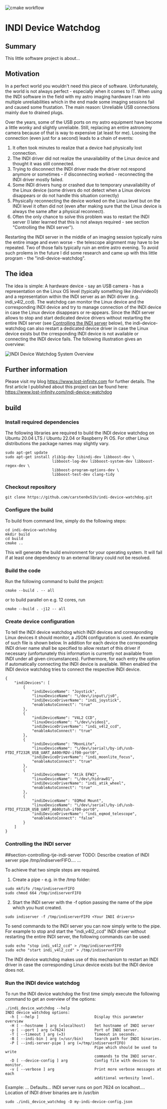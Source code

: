 ![cmake workflow](https://github.com/carsten0x51h/indi-device-watchdog/actions/workflows/cmake.yml/badge.svg)

INDI Device Watchdog
====================

## Summary
This little software project is about...


## Motivation
In a perfect world you wouldn't need this piece of software. Unfortunately, the world is not always perfect - especially when it comes to IT. When using the INDI software in the field with my astro imaging hardware I ran into multiple unreliabilities which in the end made some imaging sessions fail and caused some frustation. The main reason: Unreliable USB connections mainly due to drained plugs.

Over the years, some of the USB ports on my astro equipment have become a little wonky and slightly unreliable. Still, replacing an entire astronomy camera because of that is way to expensive (at least for me). Loosing the connection (even just for a second) leads to a chain of events:

 1. It often took minutes to realize that a device had physically lost connection.
 2. The INDI driver did not realize the unavailability of the Linux device and thought it was still connected.
 3. Trying to disconnect the INDI driver made the driver not respond anymore or sometimes - if disconnecting worked - reconnecting the INDI driver mostly failed.
 4. Some INDI drivers hung or crashed due to temporary unavailability of the Linux device (some drivers do not detect when a Linux devices disappears or do not handle this situation correctly)
 5. Physically reconnecting the device worked on the Linux level but on the INDI level it often did not (even after making sure that the Linux device is always the same after a physical reconnect).
 6. Often the only chance to solve this problem was to restart the INDI server (I later learned that this is not always required - see section "Controlling the INDI server").

Restarting the INDI server in the middle of an imaging session typically ruins the entire image and even worse - the telescope alignment may have to be repeated. Two of those fails typically ruin an entire astro evening. To avoid such prolems in the future I did some research and came up with this little program - the "indi-device-watchdog".


## The idea
The idea is simple: A hardware device - say an USB camera - has a representation on the Linux OS level (typically something like /dev/video0) and a representation within the INDI server as an INDI driver (e.g. indi_v4l2_ccd). The watchdog can monitor the Linux device and the corresponding INDI device and try to manage connection of the INDI device in case the Linux device disappears or re-appears. Since the INDI server allows to stop and start dedicated device drivers without restarting the entire INDI server (see [Controlling the INDI server](#section-controlling-tje-indi-server) below), the indi-device-watchdog can also restart a dedicated device driver in case the Linux device exists but the crresponding INDI device is not available or connecting the INDI device fails. The following illustration gives an overview:

![INDI Device Watchdog System Overview](doc/images/indi-device-watchdog-overview.svg)


## Further information
Please visit my blog https://www.lost-infinity.com for further details. The first article I published about this project can be found here: https://www.lost-infinity.com/indi-device-watchdog


## build

### Install required dependencies
The following libraries are required to build the INDI device watchdog on Ubuntu 20.04 LTS / Ubuntu 22.04 or Raspberry Pi OS.
For other Linux distributions the package names may slightly vary.

	sudo apt-get update
	sudo apt-get install zlib1g-dev libindi-dev libboost-dev \
	                     libboost-log-dev libboost-system-dev libboost-regex-dev \
	                     libboost-program-options-dev \
	                     libboost-test-dev clang-tidy

### Checkout repository

	git clone https://github.com/carsten0x51h/indi-device-watchdog.git

### Configure the build
To build from command line, simply do the following steps:

	cd indi-device-watchdog
	mkdir build
	cd build
	cmake ..

This will generate the build environment for your operating system. It will fail
if at least one dependency to an external library could not be resolved.


### Build the code
Run the following command to build the project: 

	cmake --build . -- all

or to build parallel on e.g. 12 cores, run

	cmake --build . -j12 -- all

### Create device configuration
To tell the INDI device watchdog which INDI devices and corresponding Linux devices it should monitor, a JSON configuration is used. An example of such file is shown below. In addition for each device the corresponding INDI driver name shall be specified to allow restart of this driver if necessary (unfortunately this information is currently not available from INDI under all given circumstances). Furthermore, for each entry the option if automatically connecting the INDI device is available. When enabled the INDI device watchdog tries to connect the respective INDI device. 

```
{
    "indiDevices": [
        {
            "indiDeviceName": "Joystick",
            "linuxDeviceName": "\/dev\/input\/js0",
            "indiDeviceDriverName": "indi_joystick",
            "enableAutoConnect": "true"
        },
        {
            "indiDeviceName": "V4L2 CCD",
            "linuxDeviceName": "\/dev\/video1",
            "indiDeviceDriverName": "indi_v4l2_ccd",
            "enableAutoConnect": "true"
        },
        {
            "indiDeviceName": "MoonLite",
            "linuxDeviceName": "\/dev\/serial\/by-id\/usb-FTDI_FT232R_USB_UART_A400rRDV-if00-port0",
            "indiDeviceDriverName": "indi_moonlite_focus",
            "enableAutoConnect": "true"
        },
        {
            "indiDeviceName": "Atik EFW2",
            "linuxDeviceName": "\/dev\/hidraw81",
            "indiDeviceDriverName": "indi_atik_wheel",
            "enableAutoConnect": "true"
        },
        {
            "indiDeviceName": "EQMod Mount",
            "linuxDeviceName": "\/dev\/serial\/by-id\/usb-FTDI_FT232R_USB_UART_A600ztuh-if00-port0",
            "indiDeviceDriverName": "indi_eqmod_telescope",
            "enableAutoConnect": "false"
        }
    ]
}
```

### Controlling the INDI server
##section-controlling-tje-indi-server
TODO: Describe creation of INDI server pipe /tmp/indiserverFIFO....
...

To achieve that two simple steps are required.

1. Create a pipe - e.g. in the /tmp folder:

```
sudo mkfifo /tmp/indiserverFIFO
sudo chmod 664 /tmp/indiserverFIFO
```

2. Start the INDI server with the -f option passing the name of the pipe which you hust created. 

```
sudo indiserver -f /tmp/indiserverFIFO <Your INDI drivers>
```

To send commands to the INDI server you can now simply write to the pipe. For example to stop and start the "indi_v4l2_ccd" INDI driver without restarting the entire INDI server, the following commands can be used:

```
sudo echo "stop indi_v4l2_ccd" > /tmp/indiserverFIFO
sudo echo "start indi_v4l2_ccd" > /tmp/indiserverFIFO
```

The INDI device watchdog makes use of this mechanism to restart an INDI driver in case the corresponding Linux device exists but the INDI device does not.



### Run the INDI device watchdog
To run the INDI device watchdog the first time simply execute the following command to get an overview of the options:

```
./indi_device_watchdog --help
INDI device watchdog options:
  -h [ --help ]                         Display this parameter overview
  -H [ --hostname ] arg (=localhost)    Set hostname of INDI server
  -p [ --port ] arg (=7624)             Port of INDI server.
  -T [ --timeout ] arg (=3)             Timeout in seconds.
  -B [ --indi-bin ] arg (=/usr/bin)     Search path for INDI binaries.
  -P [ --indi-server-pipe ] arg (=/tmp/indiserverFIFO)
                                        Pipe which should be used to write 
                                        commands to the INDI server.
  -D [ --device-config ] arg            Config file with devices to monitor.
  -v [ --verbose ] arg                  Print more verbose messages at each 
                                        additional verbosity level.	

```


Example: ... Defaults... INDI server runs on port 7624 on localhost.... Location of INDI driver binaries are in /usr/bin 

	sudo ./indi_device_watchdog -D my-indi-device-config.json



